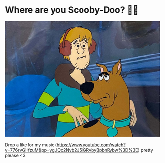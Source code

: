 # Where are you Scooby-Doo? 🐶👻

![Scooby-Doo](./Scooby-doo.jpg)

Drop a like for my music (https://www.youtube.com/watch?v=776rvGHfzuM&pp=ygUQc2Nvb2J5IGRvbyBpbnRybw%3D%3D) pretty please <3




